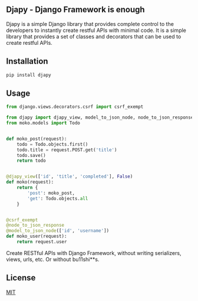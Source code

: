 ## Djapy - Django Framework is enough
Djapy is a simple Django library that provides complete control to the developers to instantly
create restful APIs with minimal code. It is a simple library that provides a set of classes
and decorators that can be used to create restful APIs.

## Installation
```bash
pip install djapy
```

## Usage

```python
from django.views.decorators.csrf import csrf_exempt

from djapy import djapy_view, model_to_json_node, node_to_json_response
from moko.models import Todo


def moko_post(request):
    todo = Todo.objects.first()
    todo.title = request.POST.get('title')
    todo.save()
    return todo


@djapy_view(['id', 'title', 'completed'], False)
def moko(request):
    return {
        'post': moko_post,
        'get': Todo.objects.all
    }


@csrf_exempt
@node_to_json_response
@model_to_json_node(['id', 'username'])
def moko_user(request):
    return request.user
```

Create RESTful APIs with Django Framework, without writing serializers, views, urls, etc. Or without bu11shi**s.


## License
[MIT](https://choosealicense.com/licenses/mit/)